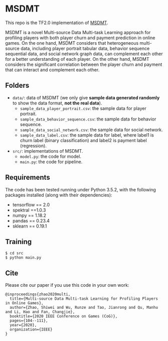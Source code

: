 # MSDMT

This repo is the TF2.0 implementation of [MSDMT](https://ieeexplore.ieee.org/abstract/document/9231585).

MSDMT is a novel Multi-source Data Multi-task Learning approach for profiling players with both player churn and payment prediction in online games. 
On the one hand, MSDMT considers that heterogeneous multi-source data, including player portrait tabular data, behavior sequence sequential data, and social network graph data, can complement each other for a better understanding of each player.
On the other hand, MSDMT considers the significant correlation between the player churn and payment that can interact and complement each other.

## Folders
- `data/`: data of MSDMT (we only give **sample data generated randomly** to show the data format, **not the real data**).
  - `sample_data_player_portrait.csv`: the sample data for player portrait.
  - `sample_data_behavior_sequence.csv`: the sample data for behavior sequence.
  - `sample_data_social_network.csv`: the sample data for social network.
  - `sample_data_label.csv`: the sample data for label, where label1 is churn label (binary classification) and label2 is payment label (regression).
- `src/`: implementations of MSDMT.
  - `model.py`: the code for model.
  - `main.py`: the code for pipeline.

## Requirements
The code has been tested running under Python 3.5.2, with the following packages installed (along with their dependencies):
- tensorflow == 2.0
- spektral ==1.0.3
- numpy == 1.18.2
- pandas == 0.23.4
- sklearn == 0.19.1

## Training
```
$ cd src
$ python main.py 
```

## Cite
Please cite our paper if you use this code in your own work:
```
@inproceedings{zhao2020multi,
  title={Multi-source Data Multi-task Learning for Profiling Players in Online Games},
  author={Zhao, Shiwei and Wu, Runze and Tao, Jianrong and Qu, Manhu and Li, Hao and Fan, Changjie},
  booktitle={2020 IEEE Conference on Games (CoG)},
  pages={104--111},
  year={2020},
  organization={IEEE}
}
```
